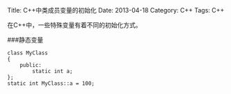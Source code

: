 Title: C++中类成员变量的初始化
Date: 2013-04-18
Category: C++
Tags: C++


在C++中，一些特殊变量有着不同的初始化方式。


###静态变量


	class MyClass
	{
		public:
			static int a;
	};
	static int MyClass::a = 100;
